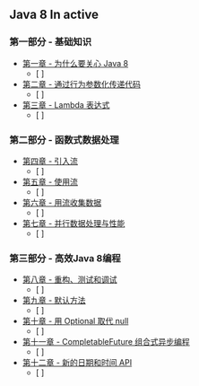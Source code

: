 ## Java 8 In active

### 第一部分 - 基础知识

+ [第一章 - 为什么要关心 Java 8]()
    - [ ] 
+ [第二章 - 通过行为参数化传递代码]()
    - [ ] 
+ [第三章 - Lambda 表达式]()
    - [ ] 

### 第二部分 - 函数式数据处理

+ [第四章 - 引入流]() 
    - [ ] 
+ [第五章 - 使用流]() 
    - [ ] 
+ [第六章 - 用流收集数据]() 
    - [ ] 
+ [第七章 - 并行数据处理与性能]() 
    - [ ] 

### 第三部分 - 高效Java 8编程

+ [第八章 - 重构、测试和调试]()
    - [ ] 
+ [第九章 - 默认方法]()
    - [ ] 
+ [第十章 - 用 Optional 取代 null](https://github.com/27392/java-notes/tree/master/src/main/java/cn/haohaoli/book/java8/chapter10)
    - [ ]
+ [第十一章 - CompletableFuture 组合式异步编程]()
    - [ ]
+ [第十二章 - 新的日期和时间 API](https://github.com/27392/java-notes/tree/master/src/main/java/cn/haohaoli/book/java8/chapter12)
    - [ ] 
    



